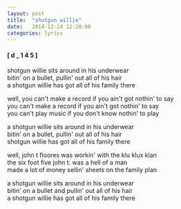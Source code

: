```yaml
---
layout: post
title:  "shotgun willie"
date:   2014-12-24 12:20:00
categories: lyrics
---
```


#### [ d _ 1 4 5 ]

shotgun willie sits around in his underwear  
bitin' on a bullet, pullin' out all of his hair  
a shotgun willie has got all of his family there  

well, you can't make a record if you ain't got nothin' to say  
you can't make a record if you ain't got nothin' to say  
you can't play music if you don't know nothin' to play  

a shotgun willie sits around in his underwear  
bitin' on a bullet, pullin' out all of his hair  
shotgun willie has got all of his family there  

well, john t floores was workin' with the klu klux klan  
the six foot five john t. was a hell of a man  
made a lot of money sellin' sheets on the family plan  

a shotgun willie sits around in his underwear  
bitin' on a bullet and pullin' out all of his hair  
a shotgun willie has got all of his family there  
